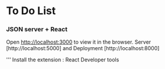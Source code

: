 # To Do List

### JSON server + React

Open [http://localhost:3000](http://localhost:3000) to view it in the browser.
Server [http://localhost:5000] and Deployment [http://localhost:8000]

'''
Install the extension : React Developer tools

